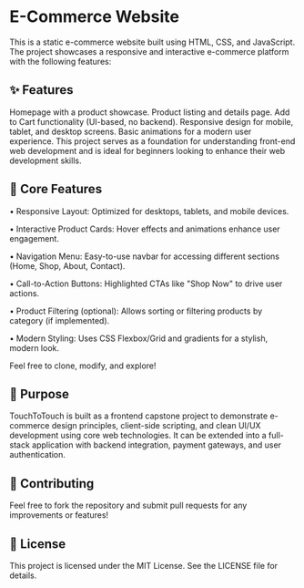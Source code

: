 # E-Commerce Website
This is a static e-commerce website built using HTML, CSS, and JavaScript. The project showcases a responsive and interactive e-commerce platform with the following features:

## ✨ Features
Homepage with a product showcase. Product listing and details page. Add to Cart functionality (UI-based, no backend). Responsive design for mobile, tablet, and desktop screens. Basic animations for a modern user experience. This project serves as a foundation for understanding front-end web development and is ideal for beginners looking to enhance their web development skills.

## 🔧 Core Features
• Responsive Layout: Optimized for desktops, tablets, and mobile devices.

• Interactive Product Cards: Hover effects and animations enhance user engagement.

• Navigation Menu: Easy-to-use navbar for accessing different sections (Home, Shop, About, Contact).

• Call-to-Action Buttons: Highlighted CTAs like "Shop Now" to drive user actions.

• Product Filtering (optional): Allows sorting or filtering products by category (if implemented).

• Modern Styling: Uses CSS Flexbox/Grid and gradients for a stylish, modern look.

Feel free to clone, modify, and explore!

## 🎯 Purpose
TouchToTouch is built as a frontend capstone project to demonstrate e-commerce design principles, client-side scripting, and clean UI/UX development using core web technologies. It can be extended into a full-stack application with backend integration, payment gateways, and user authentication.

## 👥 Contributing
Feel free to fork the repository and submit pull requests for any improvements or features!

## 📜 License
This project is licensed under the MIT License. See the LICENSE file for details.
